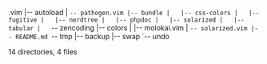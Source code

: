 .vim
|-- autoload
|   `-- pathogen.vim
|-- bundle
|   |-- css-colors
|   |-- fugitive
|   |-- nerdtree
|   |-- phpdoc
|   |-- solarized
|   |-- tabular
|   `-- zencoding
|-- colors
|   |-- molokai.vim
|   `-- solarized.vim
|-- README.md
`-- tmp
    |-- backup
	    |-- swap
		    `-- undo

14 directories, 4 files

